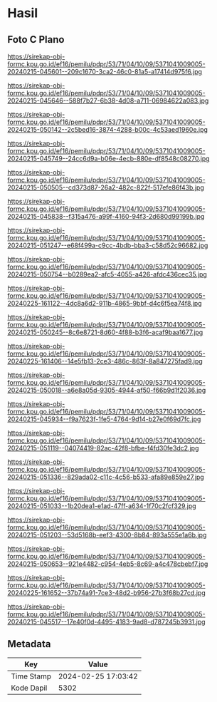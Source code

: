 # Hasil

## Foto C Plano

https://sirekap-obj-formc.kpu.go.id/ef16/pemilu/pdpr/53/71/04/10/09/5371041009005-20240215-045601--209c1670-3ca2-46c0-81a5-a17414d975f6.jpg

https://sirekap-obj-formc.kpu.go.id/ef16/pemilu/pdpr/53/71/04/10/09/5371041009005-20240215-045646--588f7b27-6b38-4d08-a711-06984622a083.jpg

https://sirekap-obj-formc.kpu.go.id/ef16/pemilu/pdpr/53/71/04/10/09/5371041009005-20240215-050142--2c5bed16-3874-4288-b00c-4c53aed1960e.jpg

https://sirekap-obj-formc.kpu.go.id/ef16/pemilu/pdpr/53/71/04/10/09/5371041009005-20240215-045749--24cc6d9a-b06e-4ecb-880e-df8548c08270.jpg

https://sirekap-obj-formc.kpu.go.id/ef16/pemilu/pdpr/53/71/04/10/09/5371041009005-20240215-050505--cd373d87-26a2-482c-822f-517efe86f43b.jpg

https://sirekap-obj-formc.kpu.go.id/ef16/pemilu/pdpr/53/71/04/10/09/5371041009005-20240215-045838--f315a476-a99f-4160-94f3-2d680d99199b.jpg

https://sirekap-obj-formc.kpu.go.id/ef16/pemilu/pdpr/53/71/04/10/09/5371041009005-20240215-051247--e68f499a-c9cc-4bdb-bba3-c58d52c96682.jpg

https://sirekap-obj-formc.kpu.go.id/ef16/pemilu/pdpr/53/71/04/10/09/5371041009005-20240215-050754--b0289ea2-afc5-4055-a426-afdc436cec35.jpg

https://sirekap-obj-formc.kpu.go.id/ef16/pemilu/pdpr/53/71/04/10/09/5371041009005-20240225-161122--4dc8a6d2-911b-4865-9bbf-d4c6f5ea74f8.jpg

https://sirekap-obj-formc.kpu.go.id/ef16/pemilu/pdpr/53/71/04/10/09/5371041009005-20240215-050245--8c6e8721-8d60-4f88-b3f6-acaf9baa1677.jpg

https://sirekap-obj-formc.kpu.go.id/ef16/pemilu/pdpr/53/71/04/10/09/5371041009005-20240225-161406--14e5fb13-2ce3-486c-863f-8a847275fad9.jpg

https://sirekap-obj-formc.kpu.go.id/ef16/pemilu/pdpr/53/71/04/10/09/5371041009005-20240215-050018--a6e8a05d-9305-4944-af50-f66b9d1f2036.jpg

https://sirekap-obj-formc.kpu.go.id/ef16/pemilu/pdpr/53/71/04/10/09/5371041009005-20240215-045934--f9a7623f-1fe5-4764-9d14-b27e0f69d7fc.jpg

https://sirekap-obj-formc.kpu.go.id/ef16/pemilu/pdpr/53/71/04/10/09/5371041009005-20240215-051119--04074419-82ac-42f8-bfbe-f4fd30fe3dc2.jpg

https://sirekap-obj-formc.kpu.go.id/ef16/pemilu/pdpr/53/71/04/10/09/5371041009005-20240215-051336--829ada02-c11c-4c56-b533-afa89e859e27.jpg

https://sirekap-obj-formc.kpu.go.id/ef16/pemilu/pdpr/53/71/04/10/09/5371041009005-20240215-051033--1b20dea1-e1ad-47ff-a634-1f70c2fcf329.jpg

https://sirekap-obj-formc.kpu.go.id/ef16/pemilu/pdpr/53/71/04/10/09/5371041009005-20240215-051203--53d5168b-eef3-4300-8b84-893a555e1a6b.jpg

https://sirekap-obj-formc.kpu.go.id/ef16/pemilu/pdpr/53/71/04/10/09/5371041009005-20240215-050653--921e4482-c954-4eb5-8c69-a4c478cbebf7.jpg

https://sirekap-obj-formc.kpu.go.id/ef16/pemilu/pdpr/53/71/04/10/09/5371041009005-20240225-161652--37b74a91-7ce3-48d2-b956-27b3f68b27cd.jpg

https://sirekap-obj-formc.kpu.go.id/ef16/pemilu/pdpr/53/71/04/10/09/5371041009005-20240215-045517--17e40f0d-4495-4183-9ad8-d787245b3931.jpg


## Metadata

| Key        | Value               |
| ---------- | ------------------- |
| Time Stamp | 2024-02-25 17:03:42 |
| Kode Dapil | 5302                |




